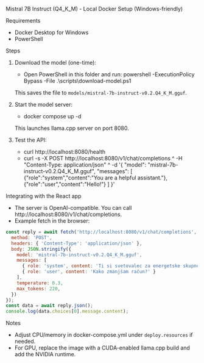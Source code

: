 Mistral 7B Instruct (Q4_K_M) - Local Docker Setup (Windows-friendly)

Requirements
- Docker Desktop for Windows
- PowerShell

Steps
1) Download the model (one-time):
   - Open PowerShell in this folder and run:
     powershell -ExecutionPolicy Bypass -File .\scripts\download-model.ps1

   This saves the file to `models/mistral-7b-instruct-v0.2.Q4_K_M.gguf`.

2) Start the model server:
   - docker compose up -d

   This launches llama.cpp server on port 8080.

3) Test the API:
   - curl http://localhost:8080/health
   - curl -s -X POST http://localhost:8080/v1/chat/completions ^
       -H "Content-Type: application/json" ^
       -d '{
         "model": "mistral-7b-instruct-v0.2.Q4_K_M.gguf",
         "messages": [
           {"role":"system","content":"You are a helpful assistant."},
           {"role":"user","content":"Hello!"}
         ]
       }'

Integrating with the React app
- The server is OpenAI-compatible. You can call http://localhost:8080/v1/chat/completions.
- Example fetch in the browser:

```js
const reply = await fetch('http://localhost:8080/v1/chat/completions', {
  method: 'POST',
  headers: { 'Content-Type': 'application/json' },
  body: JSON.stringify({
    model: 'mistral-7b-instruct-v0.2.Q4_K_M.gguf',
    messages: [
      { role: 'system', content: 'Ti si svetovalec za energetske skupnosti...' },
      { role: 'user', content: 'Kako zmanjšam račun?' }
    ],
    temperature: 0.3,
    max_tokens: 220,
  })
});
const data = await reply.json();
console.log(data.choices[0].message.content);
```

Notes
- Adjust CPU/memory in docker-compose.yml under `deploy.resources` if needed.
- For GPU, replace the image with a CUDA-enabled llama.cpp build and add the NVIDIA runtime.

